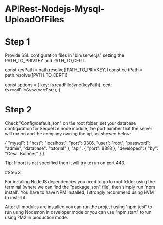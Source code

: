 # APIRest-Nodejs-Mysql-UploadOfFiles

# Step 1
Provide SSL configuration files in "bin/server.js" setting the PATH_TO_PRIVKEY and PATH_TO_CERT:

const keyPath = path.resolve([PATH_TO_PRIVKEY])
const certPath = path.resolve([PATH_TO_CERT])

const options = {
  key: fs.readFileSync(keyPath),
  cert: fs.readFileSync(certPath),
} 

# Step 2
Check "Config/default.json" on the root folder, set your database configuration for Sequelize node module, the port number that the server will run on and the company owning the api, as showed below:

{
    "mysql": {
        "host": "localhost",
        "port": 3306,
        "user": "root",
        "password": "admin",
        "database": "tutorial"
    },
    "api": {
        "port": 8888
    },
    "developed": {
        "by": "César Bulhões"
    }
}

Tip: If port is not specified then it will try to run on port 443.

#Step 3

For instaling NodeJS dependencies you need to go to root folder using the terminal (where we can find the "package.json" file), then simply run "npm install". You have to have NPM installed, I strongly recommend using NVM to install it. 

After all modules are installed you can run the project using "npm test" to run using Nodemon in developer mode or you can use "npm start" to run using PM2 in production mode.





